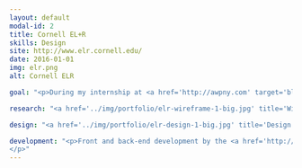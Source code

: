 ```yaml
---
layout: default
modal-id: 2
title: Cornell EL+R
skills: Design
site: http://www.elr.cornell.edu/
date: 2016-01-01
img: elr.png
alt: Cornell ELR

goal: "<p>During my internship at <a href='http://awpny.com' target='blank'>Ancient Wisdom Productions</a>, the Cornell Engaged Learning + Research Center came to us looking to redesign their current site as part of Cornell's effort to modernize their web presence.</p>"

research: "<a href='../img/portfolio/elr-wireframe-1-big.jpg' title='Wireframe 1'><img src='../img/portfolio/elr-wireframe-1.jpg' alt='ELR Wireframe'></a> <a href='../img/portfolio/elr-wireframe-2-big.jpg' title='Wireframe 2'><img src='../img/portfolio/elr-wireframe-2.jpg' alt='ELR Wireframe'></a> <p>Before starting this project, I was briefed about EL+R's initiative to modernize their designs and come into the 21st century. The team was presented with specific branding guidelines from Cornell and EL+R which gave me several ideas on how to rework their website. They also came to us with their own wireframes to adapt onto their website. From there, I was able to create new wireframes with an unique iteration of their website</p>"

design: "<a href='../img/portfolio/elr-design-1-big.jpg' title='Design 1'><img src='../img/portfolio/elr-design-1.jpg' alt='ELR Design'></a> <a href='../img/portfolio/elr-design-2-big.jpg' title='Design 2'><img src='../img/portfolio/elr-design-2.jpg' alt='ELR Design'></a> <p>Keeping in mind their needs and the branding guidelines from Cornell, I created a new layout that focused on beautiful, big images and organized content areas. Additionally, I distributed color to different parts of layout to focus on specific areas of content. My number one priority was to make this design unique, but still user-friendly for all types of viewers. Once the design mockups were finished, the new layout was presented and they were happy with their redesigned look.</p>"

development: "<p>Front and back-end development by the <a href='http://awpny.com' target='blank'>AWP team</a>.
</p>"
---
```

